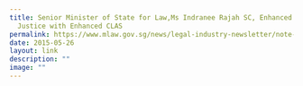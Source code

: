 ```yaml
---
title: Senior Minister of State for Law,Ms Indranee Rajah SC, Enhanced Access to
  Justice with Enhanced CLAS
permalink: https://www.mlaw.gov.sg/news/legal-industry-newsletter/note-from-sms-indranee-rajah/
date: 2015-05-26
layout: link
description: ""
image: ""
---
```




